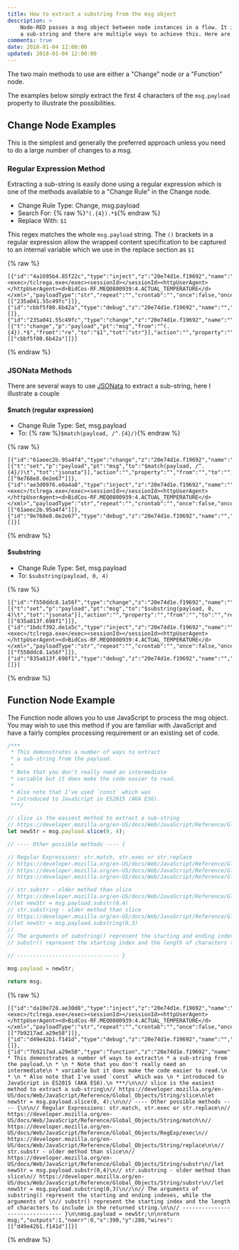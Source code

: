 ```yaml
---
title: How to extract a substring from the msg object
description: >
    Node-RED passes a msg object between node instances in a flow. It is common to need to extract
    a sub-string and there are multiple ways to achieve this. Here are some simeple examples.
comments: true
date: 2018-01-04 12:00:00
updated: 2018-01-04 12:00:00
---
```


The two main methods to use are either a "Change" node or a "Function" node.

The examples below simply extract the first 4 characters of the `msg.payload` property to illustrate the possibilities.

## Change Node Examples

This is the simplest and generally the preferred approach unless you need to do a large number of changes to a msg.

### Regular Expression Method

Extracting a sub-string is easily done using a regular expression which is one of the methods available to a "Change Rule" in the Change node.

* Change Rule Type: Change, msg.payload
* Search For: {% raw %}`^(.{4}).*$`{% endraw %}
* Replace With: `$1`

This regex matches the whole `msg.payload` string. The `()` brackets in a regular expression allow the wrapped content specification to be captured to an internal variable which we use in the replace section as `$1`

{% raw %}
```
[{"id":"4a1695b4.85f22c","type":"inject","z":"20e74d1e.f19692","name":"","topic":"","payload":"21.300000<xml><exec>/tclrega.exe</exec><sessionId></sessionId><httpUserAgent></httpUserAgent><d>BidCos-RF.MEQ0800939:4.ACTUAL_TEMPERATURE</d></xml>","payloadType":"str","repeat":"","crontab":"","once":false,"onceDelay":0.1,"x":270,"y":100,"wires":[["235a041.55c49fc"]]},{"id":"cbbf5f80.6b42a","type":"debug","z":"20e74d1e.f19692","name":"","active":true,"tosidebar":true,"console":false,"tostatus":false,"complete":"false","x":630,"y":100,"wires":[]},{"id":"235a041.55c49fc","type":"change","z":"20e74d1e.f19692","name":"","rules":[{"t":"change","p":"payload","pt":"msg","from":"^(.{4}).*$","fromt":"re","to":"$1","tot":"str"}],"action":"","property":"","from":"","to":"","reg":false,"x":440,"y":100,"wires":[["cbbf5f80.6b42a"]]}]
```
{% endraw %}

### JSONata Methods

There are several ways to use [JSONata](http://jsonata.org/) to extract a sub-string, here I illustrate a couple

#### $match (regular expression)

* Change Rule Type: Set, msg.payload
* To: {% raw %}`$match(payload, /^.{4}/)`{% endraw %}

{% raw %}
```
[{"id":"61aeec2b.95a4f4","type":"change","z":"20e74d1e.f19692","name":"","rules":[{"t":"set","p":"payload","pt":"msg","to":"$match(payload, /^.{4}/)\t","tot":"jsonata"}],"action":"","property":"","from":"","to":"","reg":false,"x":420,"y":160,"wires":[["9e768e8.0e2e67"]]},{"id":"ae3d0976.e0a4a8","type":"inject","z":"20e74d1e.f19692","name":"","topic":"","payload":"21.300000<xml><exec>/tclrega.exe</exec><sessionId></sessionId><httpUserAgent></httpUserAgent><d>BidCos-RF.MEQ0800939:4.ACTUAL_TEMPERATURE</d></xml>","payloadType":"str","repeat":"","crontab":"","once":false,"onceDelay":0.1,"x":270,"y":160,"wires":[["61aeec2b.95a4f4"]]},{"id":"9e768e8.0e2e67","type":"debug","z":"20e74d1e.f19692","name":"","active":true,"tosidebar":true,"console":false,"tostatus":false,"complete":"false","x":630,"y":160,"wires":[]}]
```
{% endraw %}

#### $substring

* Change Rule Type: Set, msg.payload
* To: `$substring(payload, 0, 4)`

{% raw %}
```
[{"id":"f550ddc8.1a56f","type":"change","z":"20e74d1e.f19692","name":"","rules":[{"t":"set","p":"payload","pt":"msg","to":"$substring(payload, 0, 4)\t","tot":"jsonata"}],"action":"","property":"","from":"","to":"","reg":false,"x":420,"y":220,"wires":[["835a813f.698f1"]]},{"id":"1bdcf392.de1a5c","type":"inject","z":"20e74d1e.f19692","name":"","topic":"","payload":"21.300000<xml><exec>/tclrega.exe</exec><sessionId></sessionId><httpUserAgent></httpUserAgent><d>BidCos-RF.MEQ0800939:4.ACTUAL_TEMPERATURE</d></xml>","payloadType":"str","repeat":"","crontab":"","once":false,"onceDelay":0.1,"x":270,"y":220,"wires":[["f550ddc8.1a56f"]]},{"id":"835a813f.698f1","type":"debug","z":"20e74d1e.f19692","name":"","active":true,"tosidebar":true,"console":false,"tostatus":false,"complete":"false","x":630,"y":220,"wires":[]}]
```
{% endraw %}

## Function Node Example

The Function node allows you to use JavaScript to process the msg object. You may wish to use this method if you
are familiar with JavaScript and have a fairly complex processing requirement or an existing set of code.

```javascript
/***
 * This demonstrates a number of ways to extract
 * a sub-string from the payload.
 *
 * Note that you don't really need an intermediate
 * variable but it does make the code easier to read.
 *
 * Also note that I've used `const` which was
 * introduced to JavaScript in ES2015 (AKA ES6).
 ***/

// slice is the easiest method to extract a sub-string
// https://developer.mozilla.org/en-US/docs/Web/JavaScript/Reference/Global_Objects/String/slice
let newStr = msg.payload.slice(0, 4);

// ---- Other possible methods ---- {

// Regular Expressions: str.match, str.exec or str.replace
// https://developer.mozilla.org/en-US/docs/Web/JavaScript/Reference/Global_Objects/String/match
// https://developer.mozilla.org/en-US/docs/Web/JavaScript/Reference/Global_Objects/RegExp/exec
// https://developer.mozilla.org/en-US/docs/Web/JavaScript/Reference/Global_Objects/String/replace

// str.substr - older method than slice
// https://developer.mozilla.org/en-US/docs/Web/JavaScript/Reference/Global_Objects/String/substr
//let newStr = msg.payload.substr(0,4)
// str.substring - older method than slice
// https://developer.mozilla.org/en-US/docs/Web/JavaScript/Reference/Global_Objects/String/substr
//let newStr = msg.payload.substring(0,3)
//
// The arguments of substring() represent the starting and ending indexes, while the arguments of
// substr() represent the starting index and the length of characters to include in the returned string.

// -------------------------------- }

msg.payload = newStr;

return msg;
```

{% raw %}
```
[{"id":"da10e728.ae30d8","type":"inject","z":"20e74d1e.f19692","name":"","topic":"","payload":"21.300000<xml><exec>/tclrega.exe</exec><sessionId></sessionId><httpUserAgent></httpUserAgent><d>BidCos-RF.MEQ0800939:4.ACTUAL_TEMPERATURE</d></xml>","payloadType":"str","repeat":"","crontab":"","once":false,"onceDelay":0.1,"x":270,"y":280,"wires":[["7b9217ad.a29e58"]]},{"id":"d49e42b1.f141d","type":"debug","z":"20e74d1e.f19692","name":"","active":true,"tosidebar":true,"console":false,"tostatus":false,"complete":"false","x":630,"y":280,"wires":[]},{"id":"7b9217ad.a29e58","type":"function","z":"20e74d1e.f19692","name":"","func":"/***\n * This demonstrates a number of ways to extract\n * a sub-string from the payload.\n * \n * Note that you don't really need an intermediate\n * variable but it does make the code easier to read.\n * \n * Also note that I've used `const` which was \n * introduced to JavaScript in ES2015 (AKA ES6).\n ***/\n\n// slice is the easiest method to extract a sub-string\n// https://developer.mozilla.org/en-US/docs/Web/JavaScript/Reference/Global_Objects/String/slice\nlet newStr = msg.payload.slice(0, 4);\n\n// ---- Other possible methods ---- {\n\n// Regular Expressions: str.match, str.exec or str.replace\n// https://developer.mozilla.org/en-US/docs/Web/JavaScript/Reference/Global_Objects/String/match\n// https://developer.mozilla.org/en-US/docs/Web/JavaScript/Reference/Global_Objects/RegExp/exec\n// https://developer.mozilla.org/en-US/docs/Web/JavaScript/Reference/Global_Objects/String/replace\n\n// str.substr - older method than slice\n// https://developer.mozilla.org/en-US/docs/Web/JavaScript/Reference/Global_Objects/String/substr\n//let newStr = msg.payload.substr(0,4)\n// str.substring - older method than slice\n// https://developer.mozilla.org/en-US/docs/Web/JavaScript/Reference/Global_Objects/String/substr\n//let newStr = msg.payload.substring(0,3)\n//\n// The arguments of substring() represent the starting and ending indexes, while the arguments of \n// substr() represent the starting index and the length of characters to include in the returned string.\n\n// -------------------------------- }\n\nmsg.payload = newStr;\n\nreturn msg;","outputs":1,"noerr":0,"x":390,"y":280,"wires":[["d49e42b1.f141d"]]}]
```
{% endraw %}
